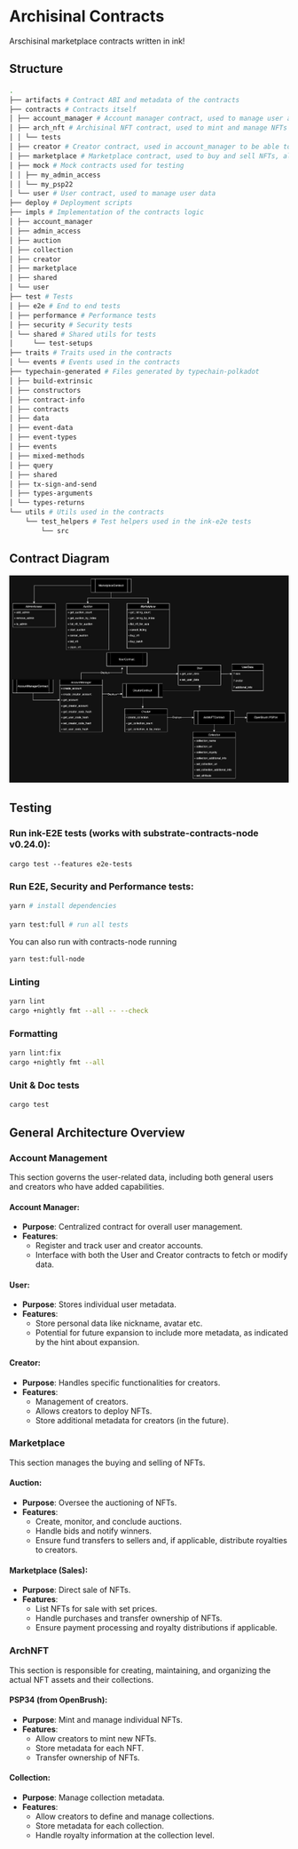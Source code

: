# Archisinal Contracts

Arschisinal marketplace contracts written in ink!

## Structure

```bash
.
├── artifacts # Contract ABI and metadata of the contracts
├── contracts # Contracts itself
│ ├── account_manager # Account manager contract, used to manage user accounts
│ ├── arch_nft # Archisinal NFT contract, used to mint and manage NFTs
│ │ └── tests
│ ├── creator # Creator contract, used in account_manager to be able to create new creators
│ ├── marketplace # Marketplace contract, used to buy and sell NFTs, also contains the auction logic
│ ├── mock # Mock contracts used for testing
│ │ ├── my_admin_access
│ │ └── my_psp22
│ └── user # User contract, used to manage user data
├── deploy # Deployment scripts
├── impls # Implementation of the contracts logic
│ ├── account_manager
│ ├── admin_access
│ ├── auction
│ ├── collection
│ ├── creator
│ ├── marketplace
│ ├── shared
│ └── user
├── test # Tests
│ ├── e2e # End to end tests
│ ├── performance # Performance tests
│ ├── security # Security tests
│ └── shared # Shared utils for tests
│     └── test-setups
├── traits # Traits used in the contracts
│ └── events # Events used in the contracts
├── typechain-generated # Files generated by typechain-polkadot
│ ├── build-extrinsic
│ ├── constructors
│ ├── contract-info
│ ├── contracts
│ ├── data
│ ├── event-data
│ ├── event-types
│ ├── events
│ ├── mixed-methods
│ ├── query
│ ├── shared
│ ├── tx-sign-and-send
│ ├── types-arguments
│ └── types-returns
└── utils # Utils used in the contracts
    └── test_helpers # Test helpers used in the ink-e2e tests
        └── src
```

## Contract Diagram

![Contract Diagram](./imgs/ArchisinalContractsDiagram.png)

## Testing 

### Run ink-E2E tests (works with substrate-contracts-node v0.24.0):

`cargo test --features e2e-tests`

### Run E2E, Security and Performance tests:

```bash
yarn # install dependencies

yarn test:full # run all tests
```

You can also run with contracts-node running

```bash
yarn test:full-node
```

### Linting

```bash
yarn lint
cargo +nightly fmt --all -- --check
```

### Formatting

```bash
yarn lint:fix
cargo +nightly fmt --all
```

### Unit & Doc tests

```bash
cargo test
```

## General Architecture Overview

### Account Management

This section governs the user-related data, including both general users and creators who have added capabilities.

#### Account Manager:
- **Purpose**: Centralized contract for overall user management.
- **Features**:
    - Register and track user and creator accounts.
    - Interface with both the User and Creator contracts to fetch or modify data.

#### User:
- **Purpose**: Stores individual user metadata.
- **Features**:
    - Store personal data like nickname, avatar etc.
    - Potential for future expansion to include more metadata, as indicated by the hint about expansion.

#### Creator:
- **Purpose**: Handles specific functionalities for creators.
- **Features**:
    - Management of creators.
    - Allows creators to deploy NFTs.
    - Store additional metadata for creators (in the future).

### Marketplace

This section manages the buying and selling of NFTs.

#### Auction:
- **Purpose**: Oversee the auctioning of NFTs.
- **Features**:
    - Create, monitor, and conclude auctions.
    - Handle bids and notify winners.
    - Ensure fund transfers to sellers and, if applicable, distribute royalties to creators.

#### Marketplace (Sales):
- **Purpose**: Direct sale of NFTs.
- **Features**:
    - List NFTs for sale with set prices.
    - Handle purchases and transfer ownership of NFTs.
    - Ensure payment processing and royalty distributions if applicable.

### ArchNFT

This section is responsible for creating, maintaining, and organizing the actual NFT assets and their collections.

#### PSP34 (from OpenBrush):
- **Purpose**: Mint and manage individual NFTs.
- **Features**:
    - Allow creators to mint new NFTs.
    - Store metadata for each NFT.
    - Transfer ownership of NFTs.
  
#### Collection:
- **Purpose**: Manage collection metadata.
- **Features**:
    - Allow creators to define and manage collections.
    - Store metadata for each collection.
    - Handle royalty information at the collection level.

